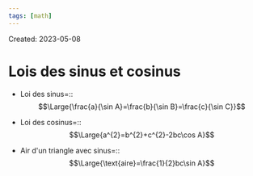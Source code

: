 ```yaml
---
tags: [math] 
---
```

Created: 2023-05-08

# Lois des sinus et cosinus
- Loi des sinus=::$$\Large{\frac{a}{\sin A}=\frac{b}{\sin B}=\frac{c}{\sin C}}$$
<!--SR:!2023-11-14,117,250-->
- Loi des cosinus=::$$\Large{a^{2}=b^{2}+c^{2}-2bc\cos A}$$
<!--SR:!2023-10-12,40,230-->

- Air d'un triangle avec sinus=::$$\Large{\text{aire}=\frac{1}{2}bc\sin A}$$
<!--SR:!2023-10-26,105,250-->

